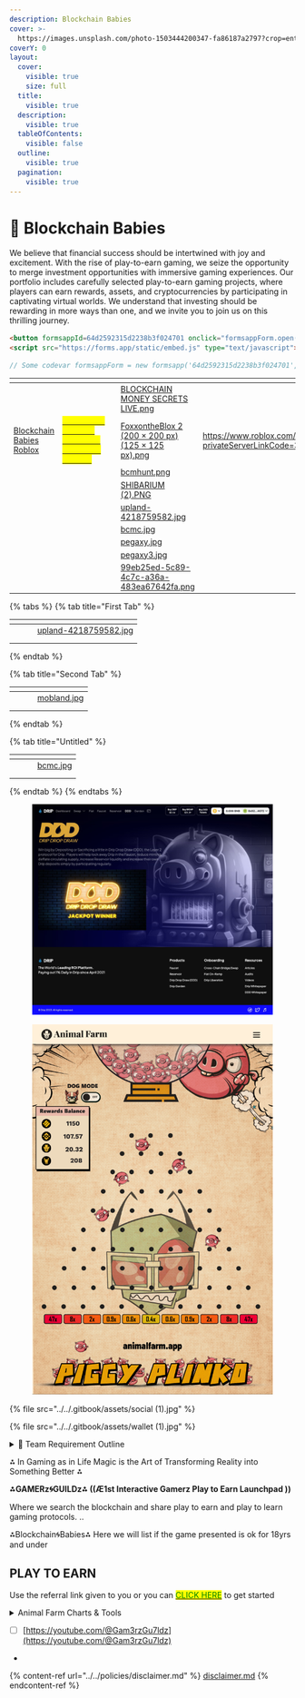```yaml
---
description: Blockchain Babies
cover: >-
  https://images.unsplash.com/photo-1503444200347-fa86187a2797?crop=entropy&cs=srgb&fm=jpg&ixid=M3wxOTcwMjR8MHwxfHNlYXJjaHwxfHxraWRzJTIwb24lMjB0aGUlMjBpbnRlcm5ldHxlbnwwfHx8fDE2ODc3OTU0MTd8MA&ixlib=rb-4.0.3&q=85
coverY: 0
layout:
  cover:
    visible: true
    size: full
  title:
    visible: true
  description:
    visible: true
  tableOfContents:
    visible: false
  outline:
    visible: true
  pagination:
    visible: true
---
```


# 👼 Blockchain Babies

We believe that financial success should be intertwined with joy and excitement. With the rise of play-to-earn gaming, we seize the opportunity to merge investment opportunities with immersive gaming experiences. Our portfolio includes carefully selected play-to-earn gaming projects, where players can earn rewards, assets, and cryptocurrencies by participating in captivating virtual worlds. We understand that investing should be rewarding in more ways than one, and we invite you to join us on this thrilling journey.



```html
<button formsappId=64d2592315d2238b3f024701 onclick="formsappForm.open()"></button>
<script src="https://forms.app/static/embed.js" type="text/javascript"></script><script> var formsappForm = new formsapp('64d2592315d2238b3f024701', 'popup', {"overlay":"rgba(45,45,45,0.5)","button":{"color":"#24DDFF","text":"Click here!"},"width":"800px","height":"600px","openingAnimation":{"entrance":"animate__fadeIn","exit":"animate__fadeOut"}})</script>

```





```javascript
// Some codevar formsappForm = new formsapp('64d2592315d2238b3f024701', 'popover', {"button":{"color":"#ff9e24"},"align":"right"})
```

<table data-view="cards"><thead><tr><th></th><th></th><th></th><th data-hidden data-card-cover data-type="files"></th><th data-hidden data-card-target data-type="content-ref"></th></tr></thead><tbody><tr><td></td><td></td><td></td><td><a href="../../.gitbook/assets/BLOCKCHAIN MONEY SECRETS LIVE.png">BLOCKCHAIN MONEY SECRETS LIVE.png</a></td><td></td></tr><tr><td><a href="https://www.roblox.com/games/6266940721?privateServerLinkCode=31318504891137218003468060196807">Blockchain Babies </a><a href="https://www.roblox.com/games/6266940721?privateServerLinkCode=31318504891137218003468060196807">Roblox</a></td><td><a href="https://view.forms.app/foxxontheblock/bmsrpggbbregistration"><mark style="color:yellow;">BlockChain Masters: The Order Of Realms &#x26; Pixels</mark></a></td><td></td><td><a href="../../.gitbook/assets/FoxxontheBlox 2 (200 × 200 px) (125 × 125 px).png">FoxxontheBlox 2 (200 × 200 px) (125 × 125 px).png</a></td><td><a href="https://www.roblox.com/games/6266940721?privateServerLinkCode=31318504891137218003468060196807">https://www.roblox.com/games/6266940721?privateServerLinkCode=31318504891137218003468060196807</a></td></tr><tr><td></td><td></td><td></td><td><a href="../../.gitbook/assets/bcmhunt.png">bcmhunt.png</a></td><td></td></tr><tr><td></td><td></td><td></td><td><a href="../../.gitbook/assets/SHIBARIUM (2).PNG">SHIBARIUM (2).PNG</a></td><td></td></tr><tr><td></td><td></td><td></td><td><a href="../../.gitbook/assets/upland-4218759582.jpg">upland-4218759582.jpg</a></td><td></td></tr><tr><td></td><td></td><td></td><td><a href="../../.gitbook/assets/bcmc.jpg">bcmc.jpg</a></td><td></td></tr><tr><td></td><td></td><td></td><td><a href="../../.gitbook/assets/pegaxy.jpg">pegaxy.jpg</a></td><td></td></tr><tr><td></td><td></td><td></td><td><a href="../../.gitbook/assets/pegaxy3.jpg">pegaxy3.jpg</a></td><td></td></tr><tr><td></td><td></td><td></td><td><a href="../../.gitbook/assets/99eb25ed-5c89-4c7c-a36a-483ea67642fa.png">99eb25ed-5c89-4c7c-a36a-483ea67642fa.png</a></td><td></td></tr></tbody></table>

{% tabs %}
{% tab title="First Tab" %}
<table data-view="cards"><thead><tr><th></th><th></th><th></th><th data-hidden data-card-cover data-type="files"></th></tr></thead><tbody><tr><td></td><td></td><td></td><td><a href="../../.gitbook/assets/upland-4218759582.jpg">upland-4218759582.jpg</a></td></tr><tr><td></td><td></td><td></td><td></td></tr><tr><td></td><td></td><td></td><td></td></tr></tbody></table>
{% endtab %}

{% tab title="Second Tab" %}
<table data-view="cards"><thead><tr><th></th><th></th><th></th><th data-hidden data-card-cover data-type="files"></th></tr></thead><tbody><tr><td></td><td></td><td></td><td><a href="../../.gitbook/assets/mobland.jpg">mobland.jpg</a></td></tr><tr><td></td><td></td><td></td><td></td></tr><tr><td></td><td></td><td></td><td></td></tr></tbody></table>
{% endtab %}

{% tab title="Untitled" %}
<table data-view="cards"><thead><tr><th></th><th></th><th></th><th data-hidden data-card-cover data-type="files"></th></tr></thead><tbody><tr><td></td><td></td><td></td><td><a href="../../.gitbook/assets/bcmc.jpg">bcmc.jpg</a></td></tr><tr><td></td><td></td><td></td><td></td></tr><tr><td></td><td></td><td></td><td></td></tr></tbody></table>
{% endtab %}
{% endtabs %}

<div align="left">

<figure><img src="../../.gitbook/assets/89dfbdf6-432a-4ff3-8746-482888312c6a.png" alt=""><figcaption></figcaption></figure>

</div>

<figure><img src="../../.gitbook/assets/piggyplinko-gamethumbnail.2ce073fe (1).jpg" alt=""><figcaption></figcaption></figure>



{% file src="../../.gitbook/assets/social (1).jpg" %}

{% file src="../../.gitbook/assets/wallet (1).jpg" %}

<details>

<summary>📢  Team Requirement Outline</summary>

* [ ] Social Media : Follow, Like, Subscribe to  any and/or all of our accounts....Comment with your wallet address to be added to the airdrop pools.
* [ ] Decentralized Protocols: Must have a Drip wallet on the team. Optional but highly encourged protocols are AnimalFarm and BNB Miner.
*

</details>

⁂ In Gaming as in Life Magic is the Art of Transforming Reality into Something Better ⁂

**⁂GAMERz🌀GUILDz⁂ ((Æ1st Interactive Gamerz Play to Earn Launchpad ))**

Where we search the blockchain and share play to earn and play to learn gaming protocols. ..

⁂Blockchain🌀Babies⁂ Here we will list if the game presented is ok for 18yrs and under

## PLAY TO EARN

Use the referral link given to you or you can [<mark style="color:green;">CLICK HERE</mark>](https://forms.gle/KD5bkL8FrgSuRuvWA)  to get started

<details>

<summary>Animal Farm Charts &#x26; Tools</summary>

[https://animalfarm.wiki/](https://animalfarm.wiki/)



</details>

* [ ] [https://youtube.com/@Gam3rzGu7ldz](https://youtube.com/@Gam3rzGu7ldz)
*

{% content-ref url="../../policies/disclaimer.md" %}
[disclaimer.md](../../policies/disclaimer.md)
{% endcontent-ref %}
